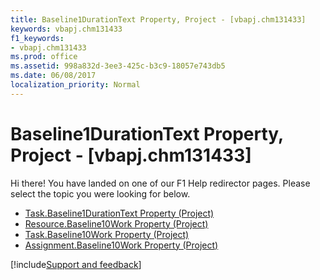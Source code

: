 ```yaml
---
title: Baseline1DurationText Property, Project - [vbapj.chm131433]
keywords: vbapj.chm131433
f1_keywords:
- vbapj.chm131433
ms.prod: office
ms.assetid: 998a832d-3ee3-425c-b3c9-18057e743db5
ms.date: 06/08/2017
localization_priority: Normal
---
```



# Baseline1DurationText Property, Project - [vbapj.chm131433]

Hi there! You have landed on one of our F1 Help redirector pages. Please select the topic you were looking for below.

- [Task.Baseline1DurationText Property (Project)](https://msdn.microsoft.com/library/1fe64a4c-c4cd-8b18-6926-287789e3c30f%28Office.15%29.aspx)
- [Resource.Baseline10Work Property (Project)](https://msdn.microsoft.com/library/a441f23c-69ad-e5c7-d258-6c6dce406b65%28Office.15%29.aspx)
- [Task.Baseline10Work Property (Project)](https://msdn.microsoft.com/library/7af59ce0-3376-1b39-4b7f-ae4fb7e8800b%28Office.15%29.aspx)
- [Assignment.Baseline10Work Property (Project)](https://msdn.microsoft.com/library/e6b020f7-c2cd-cb15-d77f-bc384ed1d934%28Office.15%29.aspx)

[!include[Support and feedback](~/includes/feedback-boilerplate.md)]
